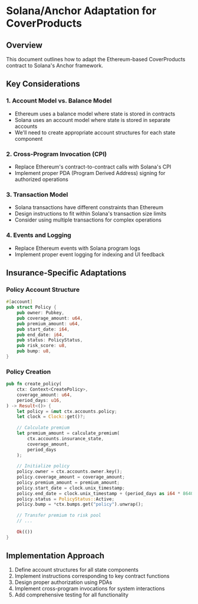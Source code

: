 # Solana/Anchor Adaptation for CoverProducts

## Overview
This document outlines how to adapt the Ethereum-based CoverProducts contract to Solana's Anchor framework.

## Key Considerations

### 1. Account Model vs. Balance Model
- Ethereum uses a balance model where state is stored in contracts
- Solana uses an account model where state is stored in separate accounts
- We'll need to create appropriate account structures for each state component

### 2. Cross-Program Invocation (CPI)
- Replace Ethereum's contract-to-contract calls with Solana's CPI
- Implement proper PDA (Program Derived Address) signing for authorized operations

### 3. Transaction Model
- Solana transactions have different constraints than Ethereum
- Design instructions to fit within Solana's transaction size limits
- Consider using multiple transactions for complex operations

### 4. Events and Logging
- Replace Ethereum events with Solana program logs
- Implement proper event logging for indexing and UI feedback


## Insurance-Specific Adaptations

### Policy Account Structure
```rust
#[account]
pub struct Policy {
    pub owner: Pubkey,
    pub coverage_amount: u64,
    pub premium_amount: u64,
    pub start_date: i64,
    pub end_date: i64,
    pub status: PolicyStatus,
    pub risk_score: u8,
    pub bump: u8,
}
```

### Policy Creation
```rust
pub fn create_policy(
    ctx: Context<CreatePolicy>,
    coverage_amount: u64,
    period_days: u16,
) -> Result<()> {
    let policy = &mut ctx.accounts.policy;
    let clock = Clock::get()?;
    
    // Calculate premium
    let premium_amount = calculate_premium(
        ctx.accounts.insurance_state,
        coverage_amount,
        period_days
    );
    
    // Initialize policy
    policy.owner = ctx.accounts.owner.key();
    policy.coverage_amount = coverage_amount;
    policy.premium_amount = premium_amount;
    policy.start_date = clock.unix_timestamp;
    policy.end_date = clock.unix_timestamp + (period_days as i64 * 86400);
    policy.status = PolicyStatus::Active;
    policy.bump = *ctx.bumps.get("policy").unwrap();
    
    // Transfer premium to risk pool
    // ...
    
    Ok(())
}
```


## Implementation Approach

1. Define account structures for all state components
2. Implement instructions corresponding to key contract functions
3. Design proper authorization using PDAs
4. Implement cross-program invocations for system interactions
5. Add comprehensive testing for all functionality
